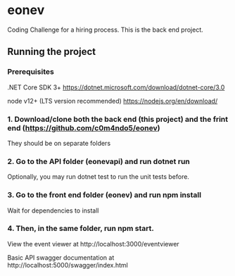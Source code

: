 # eonev

Coding Challenge for a hiring process. This is the back end project.

## Running the project

### Prerequisites

.NET Core SDK 3+ https://dotnet.microsoft.com/download/dotnet-core/3.0

node v12+ (LTS version recommended) https://nodejs.org/en/download/

### 1. Download/clone both the back end (this project) and the frint end (https://github.com/c0m4ndo5/eonev)

They should be on separate folders

### 2. Go to the API folder (eonevapi) and run dotnet run

Optionally, you may run dotnet test to run the unit tests before.

### 3. Go to the front end folder (eonev) and run npm install

Wait for dependencies to install

### 4. Then, in the same folder, run npm start.

View the event viewer at http://localhost:3000/eventviewer

Basic API swagger documentation at http://localhost:5000/swagger/index.html
